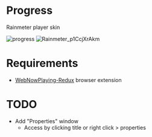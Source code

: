 # Progress

Rainmeter player skin

![progress](https://user-images.githubusercontent.com/93496808/236972898-73c97c26-96d9-4844-bd73-3a3b38990ff2.png)
![Rainmeter_p1CcjXrAkm](https://github.com/reisir/progress/assets/93496808/4bd3eb29-ff57-42db-aa01-0ade0bf10f24)

# Requirements

- [WebNowPlaying-Redux](https://github.com/keifufu/WebNowPlaying-Redux#installing) browser extension

# TODO

- Add "Properties" window 
    - Access by clicking title or right click > properties
